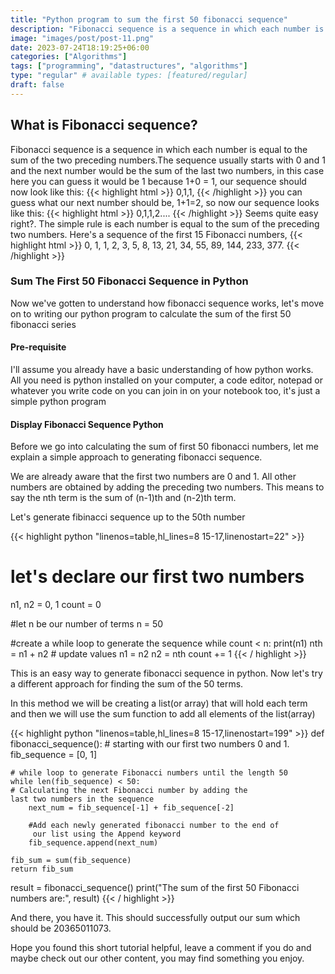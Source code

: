 ```yaml
---
title: "Python program to sum the first 50 fibonacci sequence"
description: "Fibonacci sequence is a sequence in which each number is equal to the sum of the two preceding numbers.The sequence usually starts with 0 and 1 and the next number would be the sum of the last two numbers"
image: "images/post/post-11.png"
date: 2023-07-24T18:19:25+06:00
categories: ["Algorithms"]
tags: ["programming", "datastructures", "algorithms"]
type: "regular" # available types: [featured/regular]
draft: false
---
```


## What is Fibonacci sequence?

Fibonacci sequence is a sequence in which each number is equal to the sum of the two preceding numbers.The sequence usually starts with 0 and 1 and the next number would be the sum of the last two numbers, in this case here you can guess it would be 1 because 1+0 = 1, our sequence should now look like this: 
    {{< highlight html >}}
            0,1,1,
    {{< /highlight >}}
you can guess what our next number should be, 1+1=2, so now our sequence looks like this: 
{{< highlight html >}}
            0,1,1,2.... 
{{< /highlight >}}
Seems quite easy right?. The simple rule is each number is equal to the sum of the preceding two numbers. Here's a sequence of the first 15 Fibonacci numbers,
            {{< highlight html >}}
             0, 1, 1, 2, 3, 5, 8, 13, 21, 34, 55, 89, 144, 233, 377.
            {{< /highlight >}}


### Sum The First 50 Fibonacci Sequence in Python
Now we've gotten to understand how fibonacci sequence works, let's move on to writing our python program to calculate the sum of the first 50 fibonacci series


#### Pre-requisite
I'll assume you already have a basic understanding of how python works. All you need is python installed on your computer, a code editor, notepad or whatever you write code on you can join in on your notebook too, it's just a simple python program


#### Display Fibonacci Sequence Python
Before we go into calculating the sum of first 50 fibonacci numbers, let me explain a simple approach to generating fibonacci sequence.

We are already aware that the first two numbers are 0 and 1. All other numbers are obtained by adding the preceding two numbers. This means to say the nth term is the sum of (n-1)th and (n-2)th term.

Let's generate fibinacci sequence up to the 50th number

{{< highlight python "linenos=table,hl_lines=8 15-17,linenostart=22" >}}
# let's declare our first two numbers
n1, n2 = 0, 1
count = 0

#let n be our number of terms
n = 50

#create a while loop to generate the sequence
while count < n:
    print(n1)
    nth = n1 + n2
    # update values
    n1 = n2
    n2 = nth
    count += 1
{{< / highlight >}}


This is an easy way to generate fibonacci sequence in python. Now let's try a different approach for finding the sum of the 50 terms.

In this method we will be creating a list(or array) that will hold each term and then we will use the sum function to add all elements of the list(array)

{{< highlight python "linenos=table,hl_lines=8 15-17,linenostart=199" >}}
def fibonacci_sequence():
    # starting with our first two numbers 0 and 1.
    fib_sequence = [0, 1]           
    

    # while loop to generate Fibonacci numbers until the length 50
    while len(fib_sequence) < 50:
    # Calculating the next Fibonacci number by adding the 
    last two numbers in the sequence     
        next_num = fib_sequence[-1] + fib_sequence[-2]  

        #Add each newly generated fibonacci number to the end of
         our list using the Append keyword
        fib_sequence.append(next_num)
    
    fib_sum = sum(fib_sequence)
    return fib_sum


result = fibonacci_sequence()
print("The sum of the first 50 Fibonacci numbers are:", result)
{{< / highlight >}}


And there, you have it.  This should successfully output our sum which should be 20365011073. 


Hope you found this short tutorial helpful, leave a comment if you do and maybe check out our other content, you may find something you enjoy.


